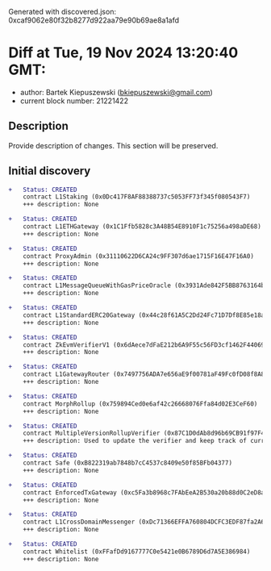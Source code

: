 Generated with discovered.json: 0xcaf9062e80f32b8277d922aa79e90b69ae8a1afd

# Diff at Tue, 19 Nov 2024 13:20:40 GMT:

- author: Bartek Kiepuszewski (<bkiepuszewski@gmail.com>)
- current block number: 21221422

## Description

Provide description of changes. This section will be preserved.

## Initial discovery

```diff
+   Status: CREATED
    contract L1Staking (0x0Dc417F8AF88388737c5053FF73f345f080543F7)
    +++ description: None
```

```diff
+   Status: CREATED
    contract L1ETHGateway (0x1C1Ffb5828c3A48B54E8910F1c75256a498aDE68)
    +++ description: None
```

```diff
+   Status: CREATED
    contract ProxyAdmin (0x31110622D6CA24c9FF307d6ae1715F16E47F16A0)
    +++ description: None
```

```diff
+   Status: CREATED
    contract L1MessageQueueWithGasPriceOracle (0x3931Ade842F5BB8763164bDd81E5361DcE6cC1EF)
    +++ description: None
```

```diff
+   Status: CREATED
    contract L1StandardERC20Gateway (0x44c28f61A5C2Dd24Fc71D7Df8E85e18af4ab2Bd8)
    +++ description: None
```

```diff
+   Status: CREATED
    contract ZkEvmVerifierV1 (0x6dAece7dFaE212b6A9F55c56FD3cf1462F44069e)
    +++ description: None
```

```diff
+   Status: CREATED
    contract L1GatewayRouter (0x7497756ADA7e656aE9f00781aF49Fc0fD08f8A8a)
    +++ description: None
```

```diff
+   Status: CREATED
    contract MorphRollup (0x759894Ced0e6af42c26668076Ffa84d02E3CeF60)
    +++ description: None
```

```diff
+   Status: CREATED
    contract MultipleVersionRollupVerifier (0x87C1D0dAb8d96b69CB91f97F4135E3ed5A49DCF6)
    +++ description: Used to update the verifier and keep track of current and old versions.
```

```diff
+   Status: CREATED
    contract Safe (0xB822319ab7848b7cC4537c8409e50f85BFb04377)
    +++ description: None
```

```diff
+   Status: CREATED
    contract EnforcedTxGateway (0xc5Fa3b8968c7FAbEeA2B530a20b88d0C2eD8abb7)
    +++ description: None
```

```diff
+   Status: CREATED
    contract L1CrossDomainMessenger (0xDc71366EFFA760804DCFC3EDF87fa2A6f1623304)
    +++ description: None
```

```diff
+   Status: CREATED
    contract Whitelist (0xFFafDd9167777C0e5421e0B6789D6d7A5E386984)
    +++ description: None
```
